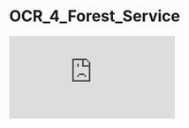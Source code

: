 # OCR_4_Forest_Service

![alt text](https://github.com/BoiseState-AdaptLab/OCR_4_Forest_Service/blob/main/data_flow_pipeline.pdf)
